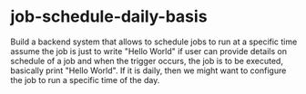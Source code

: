 # job-schedule-daily-basis
Build a backend system that allows to schedule jobs to run at a specific time assume the job is just to write "Hello World" if user can provide details on schedule of a job and when the trigger occurs, the job is to be executed, basically print "Hello World". If it is daily, then we might want to configure the job to run a specific time of the day.
